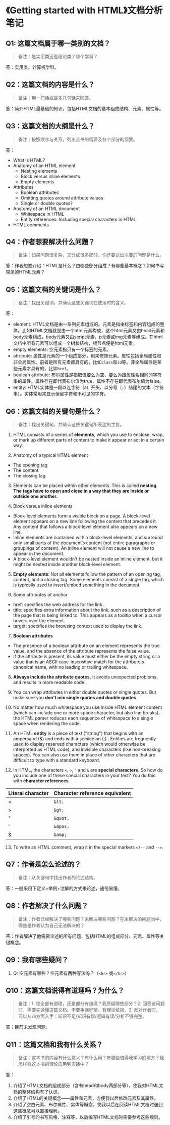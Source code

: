 # 《Getting started with HTML》文档分析笔记

## Q1: 这篇文档属于哪一类别的文档？

> 备注：是实用类还是理论类？哪个学科？

答：实用类。计算机学科。

## Q2：这篇文档的内容是什么？

> 备注：用一句话或最多几句话来回答。

答：简介HTML最基础的知识，包括HTML文档的基本组成结构、元素、属性等。

## Q3：这篇文档的大纲是什么？

> 备注：按照顺序与关系，列出全书的纲要及各个部分的纲要。

答：
- What is HTML?
- Anatomy of an HTML element
  - Nesting elements
  - Block versus inline elements
  - Empty elements
- Attributes
  - Boolean attributes
  - Omitting quotes around attribute values
  - Single or double quotes?
- Anatomy of an HTML document
  - Whitespace in HTML
  - Entity references: Including special characters in HTML
- HTML comments

## Q4：作者想要解决什么问题？

> 备注：如果问题很复杂，又分成很多部分，你还要说出次要的问题是什么。

答：作者想要介绍：HTML是什么？由哪些部分组成？有哪些基本概念？如何书写常见的HTML元素？

## Q5：这篇文档的关键词是什么？

> 备注：找出关键词，并确认这些关键词在使用时的含义。

答：
- element: HTML文档是由一系列元素组成的。元素是指由标签和内容组成的整体。比如HTML文档就是由一个html元素构成，这个html元素又由head元素和body元素组成，body元素又由script元素、p元素或img元素等组成。在html文档中所有元素可以组成一个树状结构，根节点便是html元素。
- empty elements: 空元素指只有一个标签的元素。
- attribute: 属性是元素的一个组成部分，用来修饰元素。属性包括全局属性和非全局属性。前者是所有元素都具有的，比如`class`和`id`等。非全局属性是某些元素才具有的，比如`href`。
- boolean attribute: 布尔属性是指取值要么为空、要么为跟属性名相同的字符串的属性。属性存在即代表布尔值为true，属性不存在即代表布尔值为false。
- entity: HTML实体是一段以连字符（`&`）开头、以分号（`;`）结尾的文本（字符串）。实体常用来显示保留字符和不可见的字符。

## Q6：这篇文档的关键句是什么？

> 备注：找出关键句，并确认这些关键句所表达的主旨。

1. HTML consists of a series of **elements**, which you use to enclose, wrap, or mark up different parts of content to make it appear or act in a certain way.

2. Anatomy of a typical HTML element
  - The opening tag
  - The content
  - The closing tag

3. Elements can be placed within other elements. This is called **nesting**. **The tags have to open and close in a way that they are inside or outside one another.**

4. Block versus inline elements
  - Block-level elements form a visible block on a page. A block-level element appears on a new line following the content that precedes it. Any content that follows a block-level element also appears on a new line.
  - Inline elements are contained within block-level elements, and surround only small parts of the document’s content (not entire paragraphs or groupings of content). An inline element will not cause a new line to appear in the document.
  - A block-level element wouldn't be nested inside an inline element, but it might be nested inside another block-level element.

5. **Empty elements**: Not all elements follow the pattern of an opening tag, content, and a closing tag. Some elements consist of a single tag, which is typically used to insert/embed something in the document.

6. Some attributes of anchor
  - href: specifies the web address for the link.
  - title: specifies extra information about the link, such as a description of the page that is being linked to. This appears as a tooltip when a cursor hovers over the element.
  - target: specifies the browsing context used to display the link.

7. **Boolean attributes**
  - The presence of a boolean attribute on an element represents the true value, and the absence of the attribute represents the false value.
  - If the attribute is present, its value must either be the empty string or a value that is an ASCII case-insensitive match for the attribute's canonical name, with no leading or trailing whitespace.

8. **Always include the attribute quotes.** It avoids unexpected problems, and results in more readable code.

9. You can wrap attributes in eithor double quotes or single quotes. But make sure you **don't mix single quotes and double quotes.**

10. No matter how much whitespace you use inside HTML element content (which can include one or more space character, but also line breaks), the HTML parser reduces each sequence of whitespace to a single space when rendering the code.

11. An HTML **entity** is a piece of text ("string") that begins with an ampersand (&) and ends with a semicolon (;) . Entities are frequently used to display reserved characters (which would otherwise be interpreted as HTML code), and invisible characters (like non-breaking spaces). You can also use them in place of other characters that are difficult to type with a standard keyboard.

12. In HTML, the characters `<`, `>`, `'` and `&` are **special characters**. So how do you include one of these special characters in your test? You do this with **character references**.

| Literal character | Character reference equivalent |
| -- | -- |
| < | `&lt;` |
| > | `&gt;` |
| " | `&quot;` |
| ' | `&apos;` |
| & | `&amp;` |

13. To write an HTML comment, wrap it in the special markers `<!--` and `-->`.

## Q7：作者是怎么论述的？

> 备注：从关键句中找出作者的论述结构。

答：一般采用下定义+举例+注解的方式来论述，通俗易懂。

## Q8：作者解决了什么问题？

> 备注：作者已经解决了哪些问题？未解决哪些问题？在未解决的问题当中，哪些是作者认为自己无法解决的？

答：作者解决了他需要论述的所有问题，包括HTML的组成部分、元素、属性等关键概念。

## Q9：我有哪些疑问？

1. Q: 空元素有哪些？空元素有两种写法吗？（`<br>` 或`</br>`）

## Q10：这篇文档说得有道理吗？为什么？

> 备注：1. 是全部有道理，还是部分有道理？我质疑哪些部分？2. 回答该问题时，需要先读懂这篇文档、不要争强好辩、有理论依据。3. 反对作者时，可以从四方面入手：知识不足/知识有误/逻辑有误/分析不够完整。

答：目前未发现问题。

## Q11：这篇文档和我有什么关系？

> 备注：这本书的内容有什么意义？有什么用？有哪些值得我学习的地方？我怎样将这本书的理论应用到实践中？

答：
1. 介绍了HTML文档的组成部分（含有head和body两部分等），使我对HTML文档的整体结构有了认识。
2. 介绍了HTML的关键概念——属性和元素，方便我以后修改元素及其属性。
3. 介绍了空白元素、布尔属性、实体等概念，使我以后在阅读HTML文档时遇到这些概念可以直接理解。
4. 介绍了引号的书写风格、注释等，以后编写HTML文档时需要参考这些规则。
